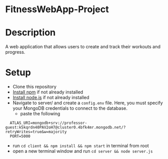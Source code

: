 # FitnessWebApp-Project

# Description
A web application that allows users to create and track their workouts and progress.


# Setup
- Clone this repository
- [Install npm](https://www.npmjs.com/package/npm) if not already installed
- [Install node.js](https://nodejs.org/en/download/) if not already installed
- Navigate to server/ and create a `config.env` file. Here, you must specify your MongoDB credentials to connect to the database.
  - paste the following
```
  ATLAS_URI=mongodb+srv://professor-guest:kSkqrdn40PAV2oH7@cluster0.4bfk4mr.mongodb.net/?retryWrites=true&w=majority
  PORT=5000
```
- run `cd client && npm install && npm start` in terminal from root
- open a new terminal window and run `cd server && node server.js`
